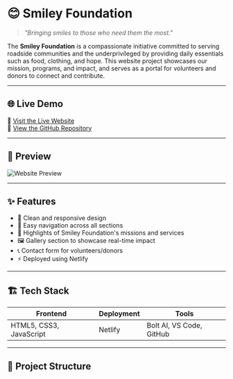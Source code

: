 # 😊 Smiley Foundation

> *"Bringing smiles to those who need them the most."*

The **Smiley Foundation** is a compassionate initiative committed to serving roadside communities and the underprivileged by providing daily essentials such as food, clothing, and hope. This website project showcases our mission, programs, and impact, and serves as a portal for volunteers and donors to connect and contribute.

---

## 🌐 Live Demo

🔗 [Visit the Live Website](https://your-live-site-link.netlify.app)  
🔗 [View the GitHub Repository](https://github.com/your-username/smiley-foundation)

---

## 📸 Preview

![Website Preview](preview-image-url)

---

## ✨ Features

- 📖 Clean and responsive design
- 🧭 Easy navigation across all sections
- 💖 Highlights of Smiley Foundation's missions and services
- 🖼️ Gallery section to showcase real-time impact
- 📞 Contact form for volunteers/donors
- ⚡ Deployed using Netlify

---

## 🏗️ Tech Stack

| Frontend | Deployment | Tools |
|----------|------------|-------|
| HTML5, CSS3, JavaScript | Netlify | Bolt AI, VS Code, GitHub |

---

## 📁 Project Structure

